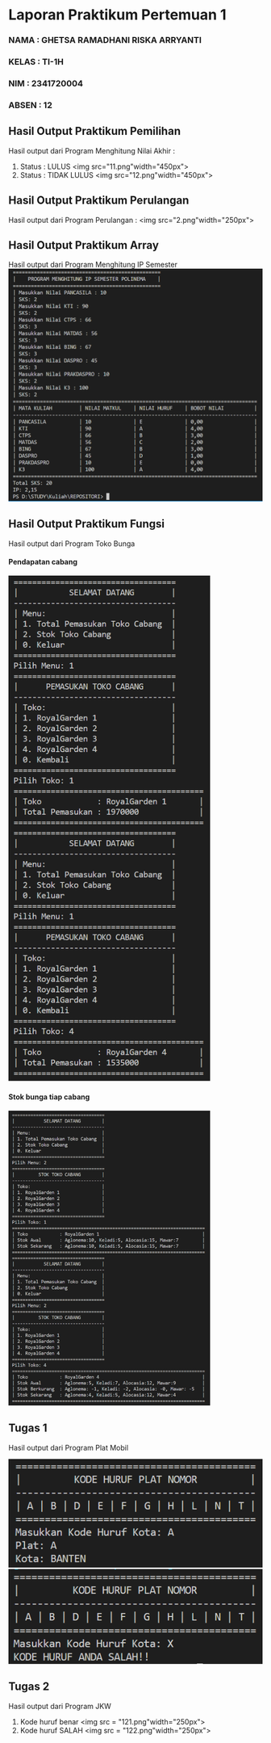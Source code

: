 # Laporan Praktikum Pertemuan 1

### NAMA : GHETSA RAMADHANI RISKA ARRYANTI

### KELAS : TI-1H

### NIM : 2341720004

### ABSEN : 12

## Hasil Output Praktikum Pemilihan

Hasil output dari Program Menghitung Nilai Akhir :

1. Status : LULUS
   <img src="11.png"width="450px">
2. Status : TIDAK LULUS
   <img src="12.png"width="450px">

## Hasil Output Praktikum Perulangan

Hasil output dari Program Perulangan :
<img src="2.png"width="250px">

## Hasil Output Praktikum Array

Hasil output dari Program Menghitung IP Semester
<img src="3.png">

## Hasil Output Praktikum Fungsi

Hasil output dari Program Toko Bunga

#### Pendapatan cabang

<img src="41.png" width="400px">

#### Stok bunga tiap cabang

<img src="42.png" width="400px">

## Tugas 1

Hasil output dari Program Plat Mobil

<img src = "111.png">
<img src = "112.png">

## Tugas 2

Hasil output dari Program JKW

1. Kode huruf benar
   <img src = "121.png"width="250px"><br>
2. Kode huruf SALAH
   <img src = "122.png"width="250px"><br>

